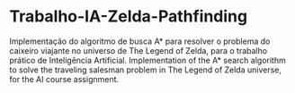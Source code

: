 # Trabalho-IA-Zelda-Pathfinding
Implementação do algoritmo de busca A* para resolver o problema do caixeiro viajante no universo de The Legend of Zelda, para o trabalho prático de Inteligência Artificial. Implementation of the A* search algorithm to solve the traveling salesman problem in The Legend of Zelda universe, for the AI course assignment.
